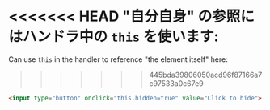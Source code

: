 <<<<<<< HEAD
"自分自身" の参照にはハンドラ中の `this` を使います:
=======
Can use `this` in the handler to reference "the element itself" here:
>>>>>>> 445bda39806050acd96f87166a7c97533a0c67e9

```html run height=50
<input type="button" onclick="this.hidden=true" value="Click to hide">
```
